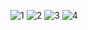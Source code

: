 ![1](https://i.imgur.com/3uQc0mG.png)
![2](https://i.imgur.com/t05zHQX.png)
![3](https://i.imgur.com/U1CWYLK.png)
![4](https://i.imgur.com/YrusXEy.png)
